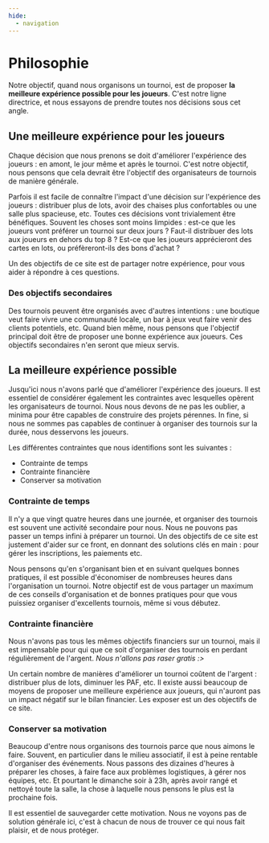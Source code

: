 ```yaml
---
hide:
  - navigation
---
```


# Philosophie

Notre objectif, quand nous organisons un tournoi, est de proposer **la meilleure expérience possible pour les joueurs**. C'est notre ligne directrice, et nous essayons de prendre toutes nos décisions sous cet angle.


## Une meilleure expérience pour les joueurs

Chaque décision que nous prenons se doit d'améliorer l'expérience des joueurs : en amont, le jour même et après le tournoi. C'est notre objectif, nous pensons que cela devrait être l'objectif des organisateurs de tournois de manière générale.

Parfois il est facile de connaître l'impact d'une décision sur l'expérience des joueurs : distribuer plus de lots, avoir des chaises plus confortables ou une salle plus spacieuse, etc. Toutes ces décisions vont trivialement être bénéfiques. Souvent les choses sont moins limpides : est-ce que les joueurs vont préférer un tournoi sur deux jours ? Faut-il distribuer des lots aux joueurs en dehors du top 8 ? Est-ce que les joueurs apprécieront des cartes en lots, ou préfèreront-ils des bons d'achat ?

Un des objectifs de ce site est de partager notre expérience, pour vous aider à répondre à ces questions.


### Des objectifs secondaires

Des tournois peuvent être organisés avec d'autres intentions : une boutique veut faire vivre une communauté locale, un bar à jeux veut faire venir des clients potentiels, etc. Quand bien même, nous pensons que l'objectif principal doit être de proposer une bonne expérience aux joueurs. Ces objectifs secondaires n'en seront que mieux servis.


## La meilleure expérience **possible**

Jusqu'ici nous n'avons parlé que d'améliorer l'expérience des joueurs. Il est essentiel de considérer également les contraintes avec lesquelles opèrent les organisateurs de tournoi. Nous nous devons de ne pas les oublier, a minima pour être capables de construire des projets pérennes. In fine, si nous ne sommes pas capables de continuer à organiser des tournois sur la durée, nous desservons les joueurs.

Les différentes contraintes que nous identifions sont les suivantes :

- Contrainte de temps
- Contrainte financière
- Conserver sa motivation


### Contrainte de temps

Il n'y a que vingt quatre heures dans une journée, et organiser des tournois est souvent une activité secondaire pour nous. Nous ne pouvons pas passer un temps infini à préparer un tournoi. Un des objectifs de ce site est justement d'aider sur ce front, en donnant des solutions clés en main : pour gérer les inscriptions, les paiements etc.

Nous pensons qu'en s'organisant bien et en suivant quelques bonnes pratiques, il est possible d'économiser de nombreuses heures dans l'organisation un tournoi. Notre objectif est de vous partager un maximum de ces conseils d'organisation et de bonnes pratiques pour que vous puissiez organiser d'excellents tournois, même si vous débutez.


### Contrainte financière

Nous n'avons pas tous les mêmes objectifs financiers sur un tournoi, mais il est impensable pour qui que ce soit d'organiser des tournois en perdant régulièrement de l'argent. _Nous n'allons pas raser gratis :>_

Un certain nombre de manières d'améliorer un tournoi coûtent de l'argent : distribuer plus de lots, diminuer les PAF, etc. Il existe aussi beaucoup de moyens de proposer une meilleure expérience aux joueurs, qui n'auront pas un impact négatif sur le bilan financier. Les exposer est un des objectifs de ce site.


### Conserver sa motivation

Beaucoup d'entre nous organisons des tournois parce que nous aimons le faire. Souvent, en particulier dans le milieu associatif, il est à peine rentable d'organiser des événements. Nous passons des dizaines d'heures à préparer les choses, à faire face aux problèmes logistiques, à gérer nos équipes, etc. Et pourtant le dimanche soir à 23h, après avoir rangé et nettoyé toute la salle, la chose à laquelle nous pensons le plus est la prochaine fois.

Il est essentiel de sauvegarder cette motivation. Nous ne voyons pas de solution générale ici, c'est à chacun de nous de trouver ce qui nous fait plaisir, et de nous protéger.
